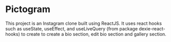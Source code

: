 # Pictogram
This project is an Instagram clone built using ReactJS.  It uses react hooks such as useState, useEffect, and useLiveQuery (from package dexie-react-hooks) to create
to create a bio section, edit bio section and gallery section.
